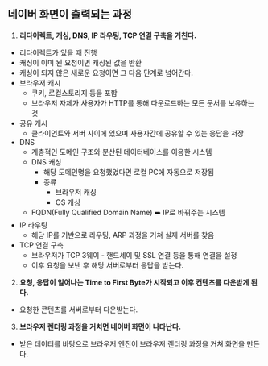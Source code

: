 ## 네이버 화면이 출력되는 과정

1. **리다이렉트, 캐싱, DNS, IP 라우팅, TCP 연결 구축을 거친다.**
- 리다이렉트가 있을 때 진행
- 캐싱이 이미 된 요청이면 캐싱된 값을 반환
- 캐싱이 되지 않은 새로운 요청이면 그 다음 단계로 넘어간다.
- 브라우저 캐시
  - 쿠키, 로컬스토리지 등을 포함
  - 브라우저 자체가 사용자가 HTTP를 통해 다운로드하는 모든 문서를 보유하는 것
- 공유 캐시
  - 클라이언트와 서버 사이에 있으며 사용자간에 공유할 수 있는 응답을 저장
- DNS
  - 계층적인 도메인 구조와 분산된 데이터베이스를 이용한 시스템
  - DNS 캐싱
    - 해당 도메인명을 요청했었다면 로컬 PC에 자동으로 저장됨
    - 종류
      - 브라우저 캐싱
      - OS 캐싱
  - FQDN(Fully Qualified Domain Name) ➡️ IP로 바꿔주는 시스템
- IP 라우팅
  - 해당 IP를 기반으로 라우팅, ARP 과정을 거쳐 실제 서버를 찾음
- TCP 연결 구축
  - 브라우저가 TCP 3웨이 - 핸드셰이 및 SSL 연결 등을 통해 연결을 설정
  - 이후 요청을 보낸 후 해당 서버로부터 응답을 받는다.
2. **요청, 응답이 일어나는 Time to First Byte가 시작되고 이후 컨텐츠를 다운받게 된다.**
  - 요청한 콘텐츠를 서버로부터 다운받는다.
3. **브라우저 렌더링 과정을 거치면 네이버 화면이 나타난다.**
- 받은 데이터를 바탕으로 브라우저 엔진이 브라우저 렌더링 과정을 거쳐 화면을 만든다.
